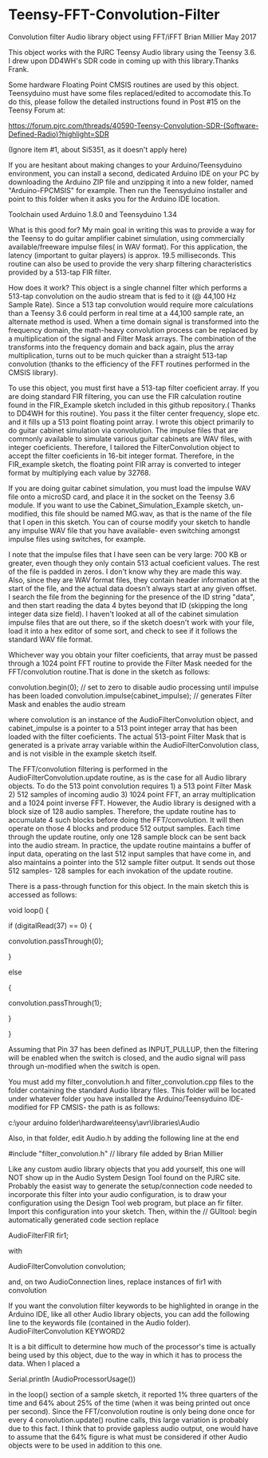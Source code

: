 # Teensy-FFT-Convolution-Filter
Convolution filter Audio library object using FFT/iFFT 
Brian Millier May 2017

This object works with the PJRC Teensy Audio library using the Teensy 3.6. I drew upon DD4WH's SDR code in coming up with this library.Thanks Frank.

Some hardware Floating Point CMSIS routines are used by this object. Teensyduino must have some files replaced/edited
to accomodate this.To do this, please follow the detailed instructions found in Post #15 on the Teensy Forum at:

https://forum.pjrc.com/threads/40590-Teensy-Convolution-SDR-(Software-Defined-Radio)?highlight=SDR

(Ignore item #1, about Si5351, as it doesn't apply here)

If you are hesitant about making changes to your Arduino/Teensyduino environment, you can install a second, dedicated Arduino IDE on your PC by downloading the Arduino ZIP file and unzipping it into a new folder, named "Arduino-FPCMSIS" for example. Then run the Teensyduino installer and point to this folder when it asks you for the Arduino IDE location.
 
Toolchain used  Arduino 1.8.0 and Teensyduino 1.34
  
  What is this good for?
	My main goal in writing this was to provide a way for the Teensy to do guitar amplifier cabinet simulation, using commercially available/freeware  impulse files( in WAV format). For this application, the latency (important to guitar players) is approx. 19.5 milliseconds.
	This routine can also be used to provide the very sharp filtering characteristics provided by a 513-tap FIR filter.

How does it work?
	This object is a single channel filter which performs a 513-tap convolution on the audio stream that is fed to it (@ 44,100 Hz Sample Rate). Since a 513 tap convolution would require more calculations than a Teensy 3.6 could perform in real time at a 44,100 sample rate, an alternate method is used. When a time domain signal is transformed into the frequency domain, the math-heavy convolution process can be replaced by a  multiplication of the signal and Filter Mask arrays. The combination of the transforms into the frequency domain and back again, plus the array multiplication, turns out to be much quicker than a straight 513-tap convolution (thanks to the efficiency of the FFT routines performed in the CMSIS library). 

To use this object, you must first have a 513-tap filter coeficient array. If you are doing standard FIR filtering, you can use the FIR calculation routine found in the FIR_Example sketch included in this github repository.( Thanks to DD4WH for this routine). You pass it the filter center frequency, slope etc. and it fills up a 513 point floating point array. 
	 I wrote this object primarily to do guitar cabinet simulation via convolution. The impulse files that are commonly available to simulate various guitar cabinets are WAV files, with integer coeficients. Therefore, I tailored the FilterConvolution object to accept the filter coeficients in 16-bit integer format. Therefore, in the FIR_example sketch, the floating point FIR array is converted to integer format by multiplying each value by 32768.

If you are doing guitar cabinet simulation, you must load the impulse WAV file onto a microSD card, and place it in the socket on the Teensy 3.6 module. If you want to use the Cabinet_Simulation_Example sketch, un-modified, this file should be named MG.wav, as that is the name of the file that I open in this sketch. You can of course modify your sketch to handle any impulse WAV file that you have available- even switching amongst impulse files using switches, for example. 

I note that the impulse files that I have seen can be very large: 700 KB or greater, even though they only contain 513 actual coeficient values. The rest of the file is padded in zeros. I don't know why they are made this way. Also, since they are WAV format files, they contain header information at the start of the file, and the actual data doesn't always start at any given offset. I search the file from the beginning for the presence of the ID string "data", and then start reading the data 4 bytes beyond that ID (skipping the long integer data size field). I haven't looked at all of the cabinet simulation impulse files that are out there, so if the sketch doesn't work with your file, load it into a hex editor of some sort, and check to see if it follows the standard WAV file format.

Whichever way you obtain your filter coeficients, that array must be passed through a 1024 point FFT routine to provide the Filter Mask needed for the FFT/convolution routine.That is done in the sketch as follows:
  
convolution.begin(0);   // set to zero to disable audio processing until impulse has been loaded
convolution.impulse(cabinet_impulse);  // generates Filter Mask and enables the audio stream 

where convolution is an instance of the AudioFilterConvolution object, and cabinet_impulse is a pointer to a 513 point integer array that has been loaded with the filter coeficients. The actual 513-point Filter Mask that is generated is a private array variable within the AudioFilterConvolution class, and is not visible in the example sketch itself.

The FFT/convolution filtering is performed in the AudioFilterConvolution.update routine, as is the case for all Audio library objects. To do the 513 point convolution requires 1) a 513 point Filter Mask 2) 512 samples of incoming audio 3) 1024 point FFT, an array multiplication and a 1024 point inverse FFT. However, the Audio library is designed with a block size of 128 audio samples. Therefore, the update routine has to accumulate 4 such blocks before doing the FFT/convolution. It will then operate on those 4 blocks and produce 512 output samples. Each time through the update routine, only one 128 sample block can be sent back into the audio stream. In practice, the update routine maintains a  buffer of input data, operating on the last 512 input samples that have come in, and also maintains a pointer into the 512 sample filter output. It sends out those 512 samples-  128 samples for each invokation of the update routine. 
  
There is a pass-through function for this object. In the main sketch this is accessed as follows:

void loop() {

if (digitalRead(37) == 0) {

convolution.passThrough(0);

}

else

{

convolution.passThrough(1);	

}

}


Assuming that Pin 37 has been defined as INPUT_PULLUP, then the filtering will be enabled when the switch is closed, and the audio signal will pass through un-modified when the switch is open.

You must add my filter_convolution.h and filter_convolution.cpp files to the folder containing the standard Audio library files. This folder will be located under whatever folder you have installed the Arduino/Teensyduino IDE- modified for FP CMSIS- the path is as follows:

c:\your arduino folder\hardware\teensy\avr\libraries\Audio

Also, in that folder, edit Audio.h by adding the following line at the end

#include "filter_convolution.h" // library file added by Brian Millier

Like any custom audio library objects that you add yourself, this one will NOT show up in the Audio System Design Tool found on the PJRC site. Probably the easist way to generate the setup/connection code needed to incorporate this filter into your audio configuration, is to draw your configuration using the Design Tool web program, but place an fir filter. Import this configuration into your sketch. Then, within the // GUItool: begin automatically generated code section replace 

AudioFilterFIR           fir1;           

 with 

AudioFilterConvolution       convolution;        

and, on two AudioConnection lines, replace instances of fir1 with convolution 

If you want the convolution filter keywords to be highlighted in orange in the Arduino IDE, like all other Audio library objects, you can add the following line to the keywords file (contained in the Audio folder).
AudioFilterConvolution	KEYWORD2

It is a bit difficult to determine how much of the processor's time is actually being used by this object, due to the way in which it has to process the data. When I placed a 

Serial.println (AudioProcessorUsage()) 

in the loop() section of a sample sketch, it reported 1%  three quarters of the time and 64% about 25% of the time (when it was being printed out once per second).
	Since the FFT/convolution routine is only being done once for every 4 convolution.update() routine calls, this large variation is probably due to this fact. I think that to provide gapless audio output, one would have to assume that the 64% figure is what must be considered if other Audio objects were to be used in addition to this one.
